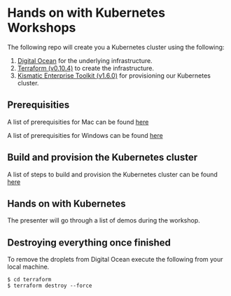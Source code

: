 # Hands on with Kubernetes Workshops

The following repo will create you a Kubernetes cluster using the following:


1. [Digital Ocean](https://www.digitalocean.com/) for the underlying infrastructure.
2. [Terraform (v0.10.4)](https://www.terraform.io/) to create the infrastructure.
3. [Kismatic Enterprise Toolkit (v1.6.0)](https://github.com/apprenda/kismatic) for provisioning our Kubernetes cluster.

## Prerequisities

A list of prerequisities for Mac can be found [here](docs/1-mac-prerequisities.md)

A list of prerequisities for Windows can be found [here](docs/2-windows-prerequisities.md)

## Build and provision the Kubernetes cluster

A list of steps to build and provision the Kubernetes cluster can be found [here](docs/3-build-cluster.md)

## Hands on with Kubernetes

The presenter will go through a list of demos during the workshop.

## Destroying everything once finished

To remove the droplets from Digital Ocean execute the following from your local machine.

```
$ cd terraform
$ terraform destroy --force
```
